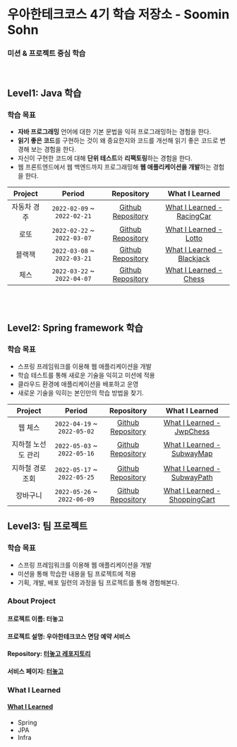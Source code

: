 # 우아한테크코스 4기 학습 저장소 - Soomin Sohn

### 미션 & 프로젝트 중심 학습

<br>

## Level1: Java 학습


### **학습 목표**

- **자바 프로그래밍** 언어에 대한 기본 문법을 익혀 프로그래밍하는 경험을 한다.
- **읽기 좋은 코드**를 구현하는 것이 왜 중요한지와 코드를 개선해 읽기 좋은 코드로 변경해 보는 경험을 한다.
- 자신이 구현한 코드에 대해 **단위 테스트**와 **리팩토링**하는 경험을 한다.
- 웹 프론트엔드에서 웹 백엔드까지 프로그래밍해 **웹 애플리케이션을 개발**하는 경험을 한다.

| Project | Period | Repository | What I Learned |
|:-----:|:-----:|:---:|:---:|
|자동차 경주 <br>|`2022-02-09` ~ `2022-02-21`|[Github Repository](https://github.com/soominsohn/java-racingcar)|[What I Learned - RacingCar]()|
|로또 <br>|`2022-02-22` ~ `2022-03-07`|[Github Repository](https://github.com/soominsohn/java-lotto)|[What I Learned - Lotto]()|
|블랙잭 <br>|`2022-03-08` ~ `2022-03-21`|[Github Repository](https://github.com/soominsohn/java-racingcar)|[What I Learned - Blackjack]()|
|체스 <br>|`2022-03-22` ~ `2022-04-07`|[Github Repository](https://github.com/soominsohn/java-racingcar)|[What I Learned - Chess]()|. 

<br>
<br>

## Level2: Spring framework 학습

### **학습 목표**

- 스프링 프레임워크를 이용해 웹 애플리케이션을 개발
- 학습 테스트를 통해 새로운 기술을 익히고 미션에 적용
- 클라우드 환경에 애플리케이션을 배포하고 운영
- 새로운 기술을 익히는 본인만의 학습 방법을 찾기. 

| Project | Period | Repository | What I Learned |
|:-----:|:-----:|:---:|:---:|
|웹 체스 <br>|`2022-04-19` ~ `2022-05-02`|[Github Repository](https://github.com/soominsohn/jwp-chess)|[What I Learned - JwpChess]()|
|지하철 노선도 관리 <br>|`2022-05-03` ~ `2022-05-16`|[Github Repository](https://github.com/soominsohn/atdd-subway-map)|[What I Learned - SubwayMap]()|
|지하철 경로 조회 <br>|`2022-05-17` ~ `2022-05-25`|[Github Repository](https://github.com/soominsohn/atdd-subway-path)|[What I Learned - SubwayPath]()|
|장바구니 <br>|`2022-05-26` ~ `2022-06-09`|[Github Repository](https://github.com/soominsohn/jwp-shopping-cart)|[What I Learned - ShoppingCart]()|. 



## Level3: 팀 프로젝트

### **학습 목표**

- 스프링 프레임워크를 이용해 웹 애플리케이션을 개발  
- 미션을 통해 학습한 내용을 팀 프로젝트에 적용  
- 기획, 개발, 배포 일련의 과정을 팀 프로젝트를 통해 경험해본다.  

### About Project

#### 프로젝트 이름: 터놓고
#### 프로젝트 설명: 우아한테크코스 면담 예약 서비스
#### Repository: [터놓고 레포지토리](https://github.com/woowacourse-teams/2022-ternoko)
#### 서비스 페이지: [터놓고](https://ternoko.site)


### What I Learned
#### [What I Learned]()
- Spring
- JPA
- Infra  





